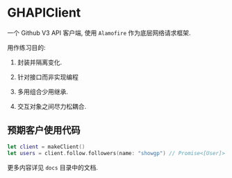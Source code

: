 # GHAPIClient

一个 Github V3 API 客户端, 使用 `Alamofire` 作为底层网络请求框架.

用作练习目的:

1. 封装并隔离变化.

1. 针对接口而非实现编程

1. 多用组合少用继承.

1. 交互对象之间尽力松耦合.

## 预期客户使用代码

```swift
let client = makeClient()
let users = client.follow.followers(name: "showgp") // Promise<[User]>
```

更多内容详见 `docs` 目录中的文档.
